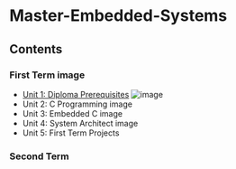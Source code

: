 # Master-Embedded-Systems

## Contents
### First Term image
- [Unit 1: Diploma Prerequisites](https://github.com/Basem0/Master-Embedded-Systems) ![image](https://progress-bar.dev/100/?title=No_Assignments&color=bababa)
- Unit 2: C Programming image
- Unit 3: Embedded C image
- Unit 4: System Architect image
- Unit 5: First Term Projects 
### Second Term 
